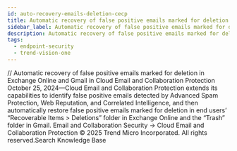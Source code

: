 ```yaml
---
id: auto-recovery-emails-deletion-cecp
title: Automatic recovery of false positive emails marked for deletion in Exchange Online and Gmail in Cloud Email and Collaboration Protection
sidebar_label: Automatic recovery of false positive emails marked for deletion in Exchange Online and Gmail in Cloud Email and Collaboration Protection
description: Automatic recovery of false positive emails marked for deletion in Exchange Online and Gmail in Cloud Email and Collaboration Protection
tags:
  - endpoint-security
  - trend-vision-one
---
```


/*<![CDATA[*/ $('#title').html($('meta[name=map-description]').attr('content')); /*]]>*/ Automatic recovery of false positive emails marked for deletion in Exchange Online and Gmail in Cloud Email and Collaboration Protection October 25, 2024—Cloud Email and Collaboration Protection extends its capabilities to identify false positive emails detected by Advanced Spam Protection, Web Reputation, and Correlated Intelligence, and then automatically restore false positive emails marked for deletion in end users’ “Recoverable Items > Deletions” folder in Exchange Online and the “Trash” folder in Gmail. Email and Collaboration Security → Cloud Email and Collaboration Protection © 2025 Trend Micro Incorporated. All rights reserved.Search Knowledge Base